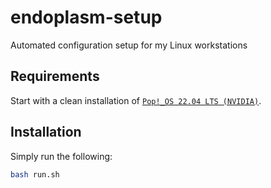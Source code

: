 # endoplasm-setup

Automated configuration setup for my Linux workstations

## Requirements

Start with a clean installation of [`Pop!_OS 22.04 LTS
(NVIDIA)`](https://pop.system76.com/).

## Installation

Simply run the following:

```bash
bash run.sh
```
